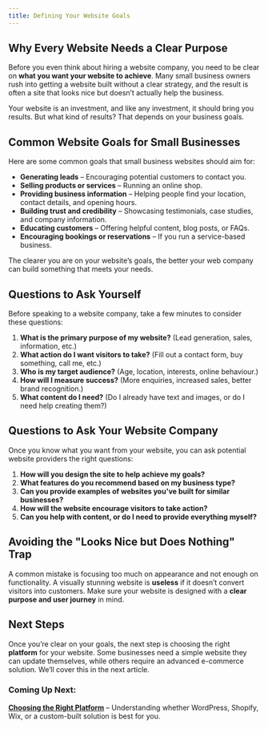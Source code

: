 ```yaml
---
title: Defining Your Website Goals
---
```


## Why Every Website Needs a Clear Purpose

Before you even think about hiring a website company, you need to be clear
on **what you want your website to achieve**. Many small business owners rush
into getting a website built without a clear strategy, and the result is often
a site that looks nice but doesn’t actually help the business.

Your website is an investment, and like any investment, it should bring you
results. But what kind of results? That depends on your business goals.

## Common Website Goals for Small Businesses

Here are some common goals that small business websites should aim for:

- **Generating leads** – Encouraging potential customers to contact you.
- **Selling products or services** – Running an online shop.
- **Providing business information** – Helping people find your location, contact details, and opening hours.
- **Building trust and credibility** – Showcasing testimonials, case studies, and company information.
- **Educating customers** – Offering helpful content, blog posts, or FAQs.
- **Encouraging bookings or reservations** – If you run a service-based business.

The clearer you are on your website’s goals, the better your web company
can build something that meets your needs.

## Questions to Ask Yourself

Before speaking to a website company, take a few minutes to consider these
questions:

1. **What is the primary purpose of my website?** (Lead generation, sales, information, etc.)
2. **What action do I want visitors to take?** (Fill out a contact form, buy something, call me, etc.)
3. **Who is my target audience?** (Age, location, interests, online behaviour.)
4. **How will I measure success?** (More enquiries, increased sales, better brand recognition.)
5. **What content do I need?** (Do I already have text and images, or do I need help creating them?)

## Questions to Ask Your Website Company

Once you know what you want from your website, you can ask potential website
providers the right questions:

1. **How will you design the site to help achieve my goals?**
2. **What features do you recommend based on my business type?**
3. **Can you provide examples of websites you've built for similar businesses?**
4. **How will the website encourage visitors to take action?**
5. **Can you help with content, or do I need to provide everything myself?**

## Avoiding the "Looks Nice but Does Nothing" Trap

A common mistake is focusing too much on appearance and not enough on
functionality. A visually stunning website is **useless** if it doesn’t
convert visitors into customers. Make sure your website is designed with a
**clear purpose and user journey** in mind.

## Next Steps

Once you’re clear on your goals, the next step is choosing the right
**platform** for your website. Some businesses need a simple website they can
update themselves, while others require an advanced e-commerce solution.
We’ll cover this in the next article.

### Coming Up Next:
**[Choosing the Right Platform](../platform/)** – Understanding whether WordPress,
Shopify, Wix, or a custom-built solution is best for you.

